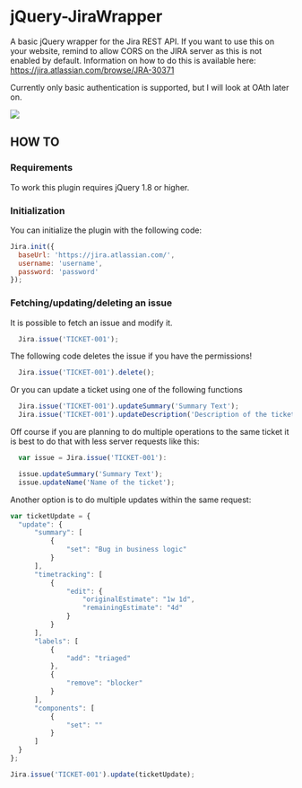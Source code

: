 # jQuery-JiraWrapper

A basic jQuery wrapper for the Jira REST API. If you want to use this on your website, remind to allow CORS  on the JIRA server as this is not enabled by default. Information on how to do this is available here: https://jira.atlassian.com/browse/JRA-30371

Currently only basic authentication is supported, but I will look at OAth later on.

<a href="https://codeclimate.com/github/taurgis/jQuery-JiraWrapper"><img src="https://codeclimate.com/github/taurgis/jQuery-JiraWrapper/badges/gpa.svg" /></a>

## HOW TO

### Requirements

To work this plugin requires jQuery 1.8 or higher.

### Initialization

You can initialize the plugin with the following code:

```javascript
Jira.init({
  baseUrl: 'https://jira.atlassian.com/',
  username: 'username',
  password: 'password'
});
```

### Fetching/updating/deleting an issue

It is possible to fetch an issue and modify it.

```javascript
  Jira.issue('TICKET-001');
```

The following code deletes the issue if you have the permissions!

```javascript
  Jira.issue('TICKET-001').delete();
```

Or you can update a ticket using one of the following functions

```javascript
  Jira.issue('TICKET-001').updateSummary('Summary Text');
  Jira.issue('TICKET-001').updateDescription('Description of the ticket');
```

Off course if you are planning to do multiple operations to the same ticket it is best to do that with less server requests like this:

```javascript
  var issue = Jira.issue('TICKET-001'):

  issue.updateSummary('Summary Text');
  issue.updateName('Name of the ticket');
```

Another option is to do multiple updates within the same request:

```javascript
var ticketUpdate = {
  "update": {
      "summary": [
          {
              "set": "Bug in business logic"
          }
      ],
      "timetracking": [
          {
              "edit": {
                  "originalEstimate": "1w 1d",
                  "remainingEstimate": "4d"
              }
          }
      ],
      "labels": [
          {
              "add": "triaged"
          },
          {
              "remove": "blocker"
          }
      ],
      "components": [
          {
              "set": ""
          }
      ]
  }
};

Jira.issue('TICKET-001').update(ticketUpdate);
```
